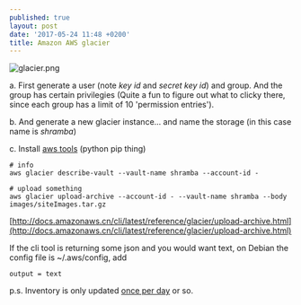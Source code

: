 ```yaml
---
published: true
layout: post
date: '2017-05-24 11:48 +0200'
title: Amazon AWS glacier
---
```

![glacier.png]({{site.baseurl}}/media/glacier.png)

a. First generate a user (note *key id* and *secret key id*) and group. And the group has certain privilegies (Quite a fun to figure out what to clicky there, since each group has a limit of 10 'permission entries').

b. And generate a new glacier instance... and name the storage (in this case name is *shramba*)

c. Install [aws tools](http://docs.aws.amazon.com/cli/latest/userguide/installing.html) (python pip thing)

    # info
    aws glacier describe-vault --vault-name shramba --account-id -

    # upload something
    aws glacier upload-archive --account-id - --vault-name shramba --body images/siteImages.tar.gz
    
[http://docs.amazonaws.cn/cli/latest/reference/glacier/upload-archive.html](http://docs.amazonaws.cn/cli/latest/reference/glacier/upload-archive.html)

If the cli tool is returning some json and you would want text, on Debian the config file is ~/.aws/config, add

    output = text
    
p.s. Inventory is only updated [once per day](https://aws.amazon.com/glacier/faqs/#data-inventories) or so.
